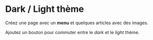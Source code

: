 # Dark / Light thème

Créez une page avec un **menu** et quelques articles avec des images.

Ajoutez un bouton pour commuter entre le *dark* et le *light* thème.

